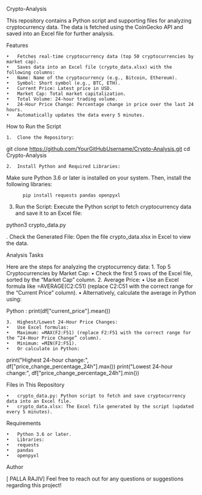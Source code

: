 Crypto-Analysis

This repository contains a Python script and supporting files for analyzing cryptocurrency data. The data is fetched using the CoinGecko API and saved into an Excel file for further analysis.

Features

	•	Fetches real-time cryptocurrency data (top 50 cryptocurrencies by market cap).
	•	Saves data into an Excel file (crypto_data.xlsx) with the following columns:
	•	Name: Name of the cryptocurrency (e.g., Bitcoin, Ethereum).
	•	Symbol: Short symbol (e.g., BTC, ETH).
	•	Current Price: Latest price in USD.
	•	Market Cap: Total market capitalization.
	•	Total Volume: 24-hour trading volume.
	•	24-Hour Price Change: Percentage change in price over the last 24 hours.
	•	Automatically updates the data every 5 minutes.

 How to Run the Script

	1.	Clone the Repository:
 
  git clone https://github.com/YourGitHubUsername/Crypto-Analysis.git
  cd Crypto-Analysis

	2.	Install Python and Required Libraries:
Make sure Python 3.6 or later is installed on your system. Then, install the following libraries:

          pip install requests pandas openpyxl
          
3.	Run the Script:
Execute the Python script to fetch cryptocurrency data and save it to an Excel file:

python3 crypto_data.py

.	Check the Generated File:
Open the file crypto_data.xlsx in Excel to view the data.

Analysis Tasks

Here are the steps for analyzing the cryptocurrency data:
	1.	Top 5 Cryptocurrencies by Market Cap:
	•	Check the first 5 rows of the Excel file, sorted by the “Market Cap” column.
	2.	Average Price:
	•	Use an Excel formula like =AVERAGE(C2:C51) (replace C2:C51 with the correct range for the “Current Price” column).
	•	Alternatively, calculate the average in Python using:

Python :
         print(df["current_price"].mean())

	3.	Highest/Lowest 24-Hour Price Changes:
	•	Use Excel formulas:
	•	Maximum: =MAX(F2:F51) (replace F2:F51 with the correct range for the “24-Hour Price Change” column).
	•	Minimum: =MIN(F2:F51).
	•	Or calculate in Python:          

  print("Highest 24-hour change:", df["price_change_percentage_24h"].max())
print("Lowest 24-hour change:", df["price_change_percentage_24h"].min())

Files in This Repository

	•	crypto_data.py: Python script to fetch and save cryptocurrency data into an Excel file.
	•	crypto_data.xlsx: The Excel file generated by the script (updated every 5 minutes).

 Requirements

	•	Python 3.6 or later.
	•	Libraries:
	•	requests
	•	pandas
	•	openpyxl

 Author

[ PALLA RAJIV]
Feel free to reach out for any questions or suggestions regarding this project!
